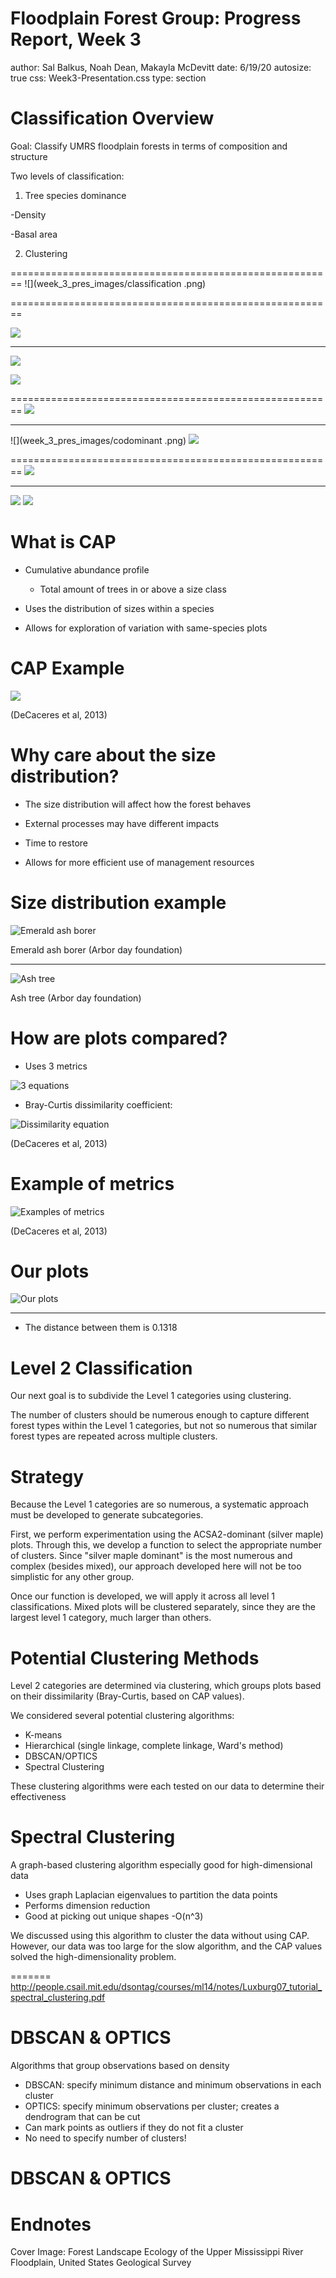 Floodplain Forest Group: Progress Report, Week 3
========================================================
author: Sal Balkus, Noah Dean, Makayla McDevitt 
date: 6/19/20
autosize: true
css: Week3-Presentation.css
type: section



Classification Overview 
========================================================

Goal: Classify UMRS floodplain forests in terms of composition and structure 

Two levels of classification: 

1. Tree species dominance

  -Density 
  
  -Basal area 
  
2. Clustering 


========================================================
![](week_3_pres_images/classification .png)


========================================================

![](week_3_pres_images/single-species_large_photo.png)

***


![](week_3_pres_images/dominant.png) 

![](week_3_pres_images/dominant_number.png)


========================================================
![](week_3_pres_images/codominant_large_photo.png)

*** 

![](week_3_pres_images/codominant .png)
![](week_3_pres_images/codominant_number.png)

========================================================
![](week_3_pres_images/mixed_large_photo.png)

*** 

![](week_3_pres_images/mixed.png) 
![](week_3_pres_images/Mixed_number.png)


What is CAP
========================================================
- Cumulative abundance profile

  - Total amount of trees in or above a size class

- Uses the distribution of sizes within a species

- Allows for exploration of variation with same-species plots

CAP Example
=====
![](week_3_pres_images/graphs.png)

(DeCaceres et al, 2013)

Why care about the size distribution?
======
- The size distribution will affect how the forest behaves

- External processes may have different impacts

- Time to restore

- Allows for more efficient use of management resources

Size distribution example
====
![Emerald ash borer](week_3_pres_images/eab.jpg)

Emerald ash borer (Arbor day foundation)

***
![Ash tree](week_3_pres_images/ash.jpg)

Ash tree (Arbor day foundation)


How are plots compared?
=====
- Uses 3 metrics

![3 equations](week_3_pres_images/eq1.png)

- Bray-Curtis dissimilarity coefficient:

![Dissimilarity equation](week_3_pres_images/eq2.png)

(DeCaceres et al, 2013)


Example of metrics
====
![Examples of metrics](week_3_pres_images/examples.png)

(DeCaceres et al, 2013)


Our plots
====

![Our plots](week_3_pres_images/Rplot.png)

***
- The distance between them is 0.1318

Level 2 Classification
========================================================

Our next goal is to subdivide the Level 1 categories using clustering.

The number of clusters should be numerous enough to capture different forest types within the Level 1 categories, but not so numerous that similar forest types are repeated across multiple clusters.



Strategy
========================================================
Because the Level 1 categories are so numerous, a systematic approach must be developed to generate subcategories.

First, we perform experimentation using the ACSA2-dominant (silver maple) plots. Through this, we develop a function to select the appropriate number of clusters. Since "silver maple dominant" is the most numerous and complex (besides mixed), our approach developed here will not be too simplistic for any other group.

Once our function is developed, we will apply it across all level 1 classifications. Mixed plots will be clustered separately, since they are the largest level 1 category, much larger than others.



Potential Clustering Methods
========================================================
Level 2 categories are determined via clustering, which groups plots based on their dissimilarity (Bray-Curtis, based on CAP values).

We considered several potential clustering algorithms:
- K-means
- Hierarchical (single linkage, complete linkage, Ward's method)
- DBSCAN/OPTICS
- Spectral Clustering

These clustering algorithms were each tested on our data to determine their effectiveness


Spectral Clustering
========================================================
A graph-based clustering algorithm especially good for high-dimensional data
- Uses graph Laplacian eigenvalues to partition the data points
- Performs dimension reduction
- Good at picking out unique shapes
-O(n^3)

We discussed using this algorithm to cluster the data without using CAP. However, our data was too large for the slow algorithm, and the CAP values solved the high-dimensionality problem.

=======
http://people.csail.mit.edu/dsontag/courses/ml14/notes/Luxburg07_tutorial_spectral_clustering.pdf


DBSCAN & OPTICS
========================================================
Algorithms that group observations based on density
- DBSCAN: specify minimum distance and minimum observations in each cluster
- OPTICS: specify minimum observations per cluster; creates a dendrogram that can be cut
- Can mark points as outliers if they do not fit a cluster
- No need to specify number of clusters!




DBSCAN & OPTICS
========================================================




Endnotes
========================================================

Cover Image: Forest Landscape Ecology of the Upper Mississippi River Floodplain, United States Geological Survey


